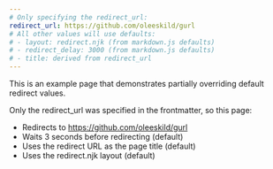 ```yaml
---
# Only specifying the redirect_url:
redirect_url: https://github.com/oleeskild/gurl
# All other values will use defaults:
# - layout: redirect.njk (from markdown.js defaults)
# - redirect_delay: 3000 (from markdown.js defaults)
# - title: derived from redirect_url
---
```


This is an example page that demonstrates partially overriding default redirect values.

Only the redirect_url was specified in the frontmatter, so this page:

- Redirects to https://github.com/oleeskild/gurl
- Waits 3 seconds before redirecting (default)
- Uses the redirect URL as the page title (default)
- Uses the redirect.njk layout (default)
